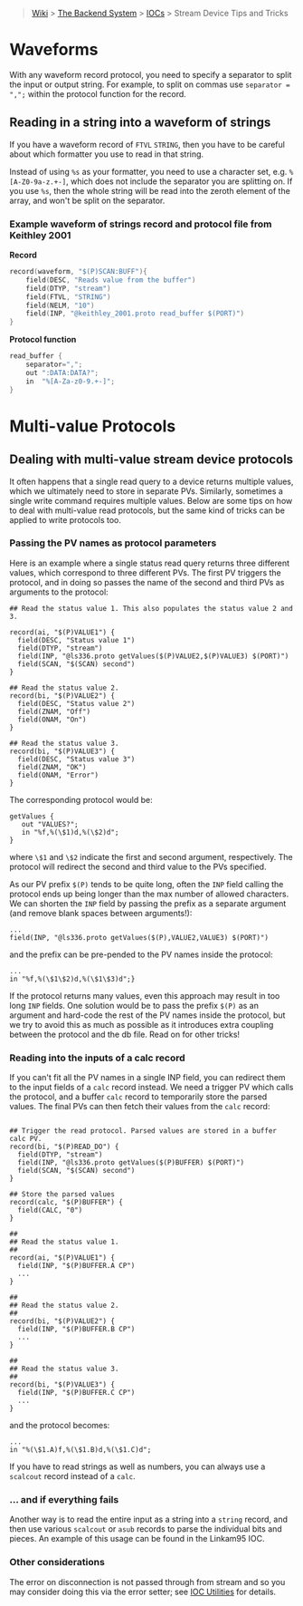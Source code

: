 > [Wiki](Home) > [The Backend System](The-Backend-System) > [IOCs](IOCs) > Stream Device Tips and Tricks

# Waveforms

With any waveform record protocol, you need to specify a separator to split the input or output string. For example, to split on commas use `separator = ",";` within the protocol function for the record.

## Reading in a string into a waveform of strings

If you have a waveform record of `FTVL` `STRING`, then you have to be careful about which formatter you use to read in that string.

Instead of using `%s` as your formatter, you need to use a character set, e.g. `%[A-Z0-9a-z.+-]`, which does not include the separator you are splitting on. If you use `%s`, then the whole string will be read into the zeroth element of the array, and won't be split on the separator.

### Example waveform of strings record and protocol file from Keithley 2001

**Record**

```C
record(waveform, "$(P)SCAN:BUFF"){
    field(DESC, "Reads value from the buffer")
    field(DTYP, "stream")
    field(FTVL, "STRING")
    field(NELM, "10")
    field(INP, "@keithley_2001.proto read_buffer $(PORT)")
}
```

**Protocol function**
```C
read_buffer {
    separator=",";
    out ":DATA:DATA?";
    in  "%[A-Za-z0-9.+-]";
}
```


# Multi-value Protocols

## Dealing with multi-value stream device protocols

It often happens that a single read query to a device returns multiple values, which we ultimately need to store in separate PVs. Similarly, sometimes a single write command requires multiple values. Below are some tips on how to deal with multi-value read protocols, but the same kind of tricks can be applied to write protocols too.

### Passing the PV names as protocol parameters

Here is an example where a single status read query returns three different values, which correspond to three different PVs. The first PV triggers the protocol, and in doing so passes the name of the second and third PVs as arguments to the protocol:

```
## Read the status value 1. This also populates the status value 2 and 3.

record(ai, "$(P)VALUE1") {
  field(DESC, "Status value 1")
  field(DTYP, "stream")
  field(INP, "@ls336.proto getValues($(P)VALUE2,$(P)VALUE3) $(PORT)")
  field(SCAN, "$(SCAN) second")
}

## Read the status value 2.
record(bi, "$(P)VALUE2") {
  field(DESC, "Status value 2")
  field(ZNAM, "Off")
  field(ONAM, "On")
}

## Read the status value 3.
record(bi, "$(P)VALUE3") {
  field(DESC, "Status value 3")
  field(ZNAM, "OK")
  field(ONAM, "Error")
}
```

The corresponding protocol would be:

```
getValues {
   out "VALUES?";
   in "%f,%(\$1)d,%(\$2)d";
}
```

where `\$1` and `\$2` indicate the first and second argument, respectively. The protocol will redirect the second and third value to the PVs specified.

As our PV prefix `$(P)` tends to be quite long, often the `INP` field calling the protocol ends up being longer than the max number of allowed characters. We can shorten the `INP` field by passing the prefix as a separate argument (and remove blank spaces between arguments!):

```
...
field(INP, "@ls336.proto getValues($(P),VALUE2,VALUE3) $(PORT)")
```

and the prefix can be pre-pended to the PV names inside the protocol:

```
...
in "%f,%(\$1\$2)d,%(\$1\$3)d";}
```

If the protocol returns many values, even this approach may result in too long `INP` fields. One solution would be to pass the prefix `$(P)` as an argument and hard-code the rest of the PV names inside the protocol, but we try to avoid this as much as possible as it introduces extra coupling between the protocol and the db file. Read on for other tricks!

### Reading into the inputs of a calc record

If you can't fit all the PV names in a single INP field, you can redirect them to the input fields of a `calc` record instead. We need a trigger PV which calls the protocol, and a buffer `calc` record to temporarily store the parsed values. The final PVs can then fetch their values from the `calc` record:

```

## Trigger the read protocol. Parsed values are stored in a buffer calc PV.
record(bi, "$(P)READ_DO") {
  field(DTYP, "stream")
  field(INP, "@ls336.proto getValues($(P)BUFFER) $(PORT)")
  field(SCAN, "$(SCAN) second")
}

## Store the parsed values
record(calc, "$(P)BUFFER") {
  field(CALC, "0")
}

## 
## Read the status value 1. 
##
record(ai, "$(P)VALUE1") {
  field(INP, "$(P)BUFFER.A CP")
  ...
}

## 
## Read the status value 2.
##
record(bi, "$(P)VALUE2") {
  field(INP, "$(P)BUFFER.B CP")
  ...
}

## 
## Read the status value 3.
##
record(bi, "$(P)VALUE3") {
  field(INP, "$(P)BUFFER.C CP")
  ...
}
```

and the protocol becomes:

```
...
in "%(\$1.A)f,%(\$1.B)d,%(\$1.C)d";
```

If you have to read strings as well as numbers, you can always use a `scalcout` record instead of a `calc`.

### ... and if everything fails

Another way is to read the entire input as a string into a `string` record, and then use various `scalcout` or `asub` records to parse the individual bits and pieces. An example of this usage can be found in the Linkam95 IOC. 

### Other considerations

The error on disconnection is not passed through from stream and so you may consider doing this via the error setter; see [IOC Utilities](IOC-Utilities#error-setting) for details.